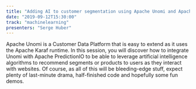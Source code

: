 ```yaml
---
title: "Adding AI to customer segmentation using Apache Unomi and Apache PredictionIO"
date: "2019-09-12T15:30:00"
track: "machinelearning"
presenters: "Serge Huber"
---
```


Apache Unomi is a Customer Data Platform that is easy to extend as it uses the Apache Karaf runtime. In this session, you will discover how to integrate Unomi with Apache PredictionIO to be able to leverage artificial intelligence algorithms to recommend segments or products to users as they interact with websites. Of course, as all of this will be bleeding-edge stuff, expect plenty of last-minute drama, half-finished code and hopefully some fun demos.